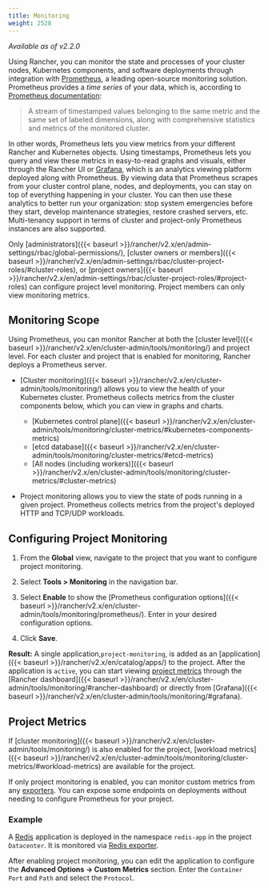 ```yaml
---
title: Monitoring
weight: 2528
---
```


_Available as of v2.2.0_

Using Rancher, you can monitor the state and processes of your cluster nodes, Kubernetes components, and software deployments through integration with [Prometheus](https://prometheus.io/), a leading open-source monitoring solution. Prometheus provides a _time series_ of your data, which is, according to [Prometheus documentation](https://prometheus.io/docs/concepts/data_model/):

>A stream of timestamped values belonging to the same metric and the same set of labeled dimensions, along with comprehensive statistics and metrics of the monitored cluster.

In other words, Prometheus lets you view metrics from your different Rancher and Kubernetes objects. Using timestamps, Prometheus lets you query and view these metrics in easy-to-read graphs and visuals, either through the Rancher UI or [Grafana](https://grafana.com/), which is an analytics viewing platform deployed along with Prometheus. By viewing data that Prometheus scrapes from your cluster control plane, nodes, and deployments, you can stay on top of everything happening in your cluster. You can then use these analytics to better run your organization: stop system emergencies before they start, develop maintenance strategies, restore crashed servers, etc.  Multi-tenancy support in terms of cluster and project-only Prometheus instances are also supported.

Only [administrators]({{< baseurl >}}/rancher/v2.x/en/admin-settings/rbac/global-permissions/), [cluster owners or members]({{< baseurl >}}/rancher/v2.x/en/admin-settings/rbac/cluster-project-roles/#cluster-roles), or [project owners]({{< baseurl >}}/rancher/v2.x/en/admin-settings/rbac/cluster-project-roles/#project-roles) can configure project level monitoring. Project members can only view monitoring metrics.

## Monitoring Scope

Using Prometheus, you can monitor Rancher at both the [cluster level]({{< baseurl >}}/rancher/v2.x/en/cluster-admin/tools/monitoring/) and project level. For each cluster and project that is enabled for monitoring, Rancher deploys a Prometheus server.

- [Cluster monitoring]({{< baseurl >}}/rancher/v2.x/en/cluster-admin/tools/monitoring/) allows you to view the health of your Kubernetes cluster. Prometheus collects metrics from the cluster components below, which you can view in graphs and charts.

    - [Kubernetes control plane]({{< baseurl >}}/rancher/v2.x/en/cluster-admin/tools/monitoring/cluster-metrics/#kubernetes-components-metrics)
    - [etcd database]({{< baseurl >}}/rancher/v2.x/en/cluster-admin/tools/monitoring/cluster-metrics/#etcd-metrics)
    - [All nodes (including workers)]({{< baseurl >}}/rancher/v2.x/en/cluster-admin/tools/monitoring/cluster-metrics/#cluster-metrics)

- Project monitoring allows you to view the state of pods running in a given project. Prometheus collects metrics from the project's deployed HTTP and TCP/UDP workloads.

## Configuring Project Monitoring

1. From the **Global** view, navigate to the project that you want to configure project monitoring.

1. Select **Tools > Monitoring** in the navigation bar.

1. Select **Enable** to show the [Prometheus configuration options]({{< baseurl >}}/rancher/v2.x/en/cluster-admin/tools/monitoring/prometheus/). Enter in your desired configuration options.

1. Click **Save**.

**Result:** A single application,`project-monitoring`, is added as an [application]({{< baseurl >}}/rancher/v2.x/en/catalog/apps/) to the project.  After the application is `active`, you can start viewing [project metrics](#project-metrics) through the [Rancher dashboard]({{< baseurl >}}/rancher/v2.x/en/cluster-admin/tools/monitoring/#rancher-dashboard) or directly from [Grafana]({{< baseurl >}}/rancher/v2.x/en/cluster-admin/tools/monitoring/#grafana).

## Project Metrics

If [cluster monitoring]({{< baseurl >}}/rancher/v2.x/en/cluster-admin/tools/monitoring/) is also enabled for the project, [workload metrics]({{< baseurl >}}/rancher/v2.x/en/cluster-admin/tools/monitoring/cluster-metrics/#workload-metrics) are  available for the project.

If only project monitoring is enabled, you can monitor custom metrics from any [exporters](https://prometheus.io/docs/instrumenting/exporters/). You can expose some endpoints on deployments without needing to configure Prometheus for your project.

### Example

A [Redis](https://redis.io/) application is deployed in the namespace `redis-app` in the project `Datacenter`. It is monitored via [Redis exporter](https://github.com/oliver006/redis_exporter).

After enabling project monitoring, you can edit the application to configure the **Advanced Options -> Custom Metrics** section. Enter the `Container Port` and `Path` and select the `Protocol`.
